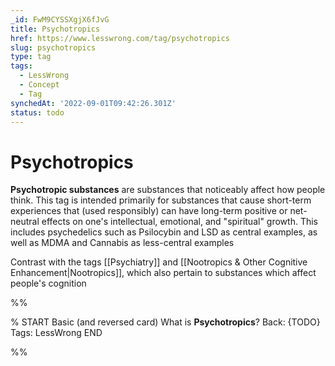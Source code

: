 ```yaml
---
_id: FwM9CYSSXgjX6fJvG
title: Psychotropics
href: https://www.lesswrong.com/tag/psychotropics
slug: psychotropics
type: tag
tags:
  - LessWrong
  - Concept
  - Tag
synchedAt: '2022-09-01T09:42:26.301Z'
status: todo
---
```


# Psychotropics

**Psychotropic substances** are substances that noticeably affect how people think. This tag is intended primarily for substances that cause short-term experiences that (used responsibly) can have long-term positive or net-neutral effects on one's intellectual, emotional, and "spiritual" growth. This includes psychedelics such as Psilocybin and LSD as central examples, as well as MDMA and Cannabis as less-central examples

Contrast with the tags [[Psychiatry]] and [[Nootropics & Other Cognitive Enhancement|Nootropics]], which also pertain to substances which affect people's cognition


%%

% START
Basic (and reversed card)
What is **Psychotropics**?
Back: {TODO}
Tags: LessWrong
END

%%
	
